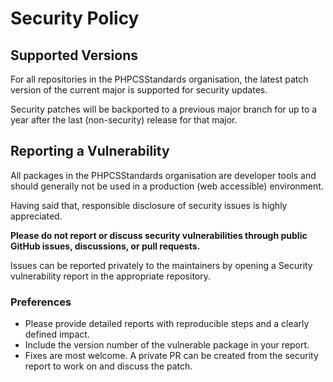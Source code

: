 # Security Policy

## Supported Versions

For all repositories in the PHPCSStandards organisation, the latest patch version of the current major is supported for security updates.

Security patches will be backported to a previous major branch for up to a year after the last (non-security) release for that major.

## Reporting a Vulnerability

All packages in the PHPCSStandards organisation are developer tools and should generally not be used in a production (web accessible) environment.

Having said that, responsible disclosure of security issues is highly appreciated.

**Please do not report or discuss security vulnerabilities through public GitHub issues, discussions, or pull requests.**

Issues can be reported privately to the maintainers by opening a Security vulnerability report in the appropriate repository.

### Preferences

* Please provide detailed reports with reproducible steps and a clearly defined impact.
* Include the version number of the vulnerable package in your report.
* Fixes are most welcome.
    A private PR can be created from the security report to work on and discuss the patch.
